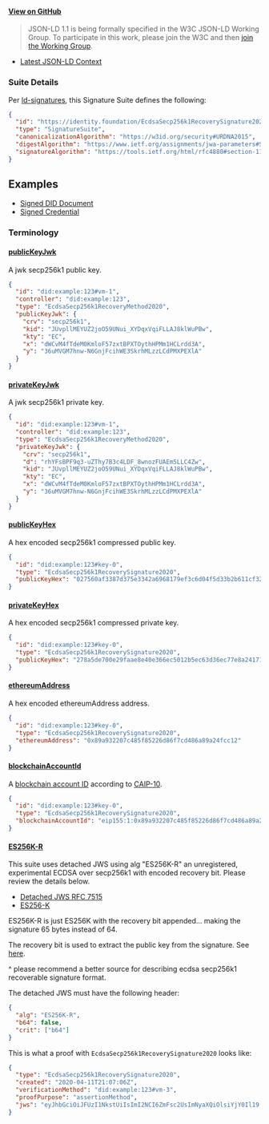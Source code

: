 #### [View on GitHub](https://github.com/decentralized-identity/EcdsaSecp256k1RecoverySignature2020)

> JSON-LD 1.1 is being formally specified in the W3C JSON-LD Working Group. To participate in this work, please join the W3C and then [join the Working Group](https://www.w3.org/2018/json-ld-wg/).

- [Latest JSON-LD Context](https://identity.foundation/EcdsaSecp256k1RecoverySignature2020/lds-ecdsa-secp256k1-recovery2020-0.0.jsonld)

### Suite Details

Per [ld-signatures](https://w3c-ccg.github.io/ld-signatures/#signature-suites), this Signature Suite defines the following:

```json
{
  "id": "https://identity.foundation/EcdsaSecp256k1RecoverySignature2020#EcdsaSecp256k1RecoverySignature2020",
  "type": "SignatureSuite",
  "canonicalizationAlgorithm": "https://w3id.org/security#URDNA2015",
  "digestAlgorithm": "https://www.ietf.org/assignments/jwa-parameters#SHA256",
  "signatureAlgorithm": "https://tools.ietf.org/html/rfc4880#section-11.4"
}
```

## Examples

- [Signed DID Document](https://identity.foundation/EcdsaSecp256k1RecoverySignature2020/docs/unlockedDID.json)
- [Signed Credential](https://identity.foundation/EcdsaSecp256k1RecoverySignature2020/docs/verifiableCredential.json)

### Terminology

<h4 id="publicKeyJwk"><a href="#publicKeyJwk">publicKeyJwk</a></h4>

A jwk secp256k1 public key.

```json
{
  "id": "did:example:123#vm-1",
  "controller": "did:example:123",
  "type": "EcdsaSecp256k1RecoveryMethod2020",
  "publicKeyJwk": {
    "crv": "secp256k1",
    "kid": "JUvpllMEYUZ2joO59UNui_XYDqxVqiFLLAJ8klWuPBw",
    "kty": "EC",
    "x": "dWCvM4fTdeM0KmloF57zxtBPXTOythHPMm1HCLrdd3A",
    "y": "36uMVGM7hnw-N6GnjFcihWE3SkrhMLzzLCdPMXPEXlA"
  }
}
```

<h4 id="privateKeyJwk"><a href="#privateKeyJwk">privateKeyJwk</a></h4>

A jwk secp256k1 private key.

```json
{
  "id": "did:example:123#vm-1",
  "controller": "did:example:123",
  "type": "EcdsaSecp256k1RecoveryMethod2020",
  "privateKeyJwk": {
    "crv": "secp256k1",
    "d": "rhYFsBPF9q3-uZThy7B3c4LDF_8wnozFUAEm5LLC4Zw",
    "kid": "JUvpllMEYUZ2joO59UNui_XYDqxVqiFLLAJ8klWuPBw",
    "kty": "EC",
    "x": "dWCvM4fTdeM0KmloF57zxtBPXTOythHPMm1HCLrdd3A",
    "y": "36uMVGM7hnw-N6GnjFcihWE3SkrhMLzzLCdPMXPEXlA"
  }
}
```

<h4 id="publicKeyHex"><a href="#publicKeyHex">publicKeyHex</a></h4>

A hex encoded secp256k1 compressed public key.

```json
{
  "id": "did:example:123#key-0",
  "type": "EcdsaSecp256k1RecoverySignature2020",
  "publicKeyHex": "027560af3387d375e3342a6968179ef3c6d04f5d33b2b611cf326d4708badd7770"
}
```

<h4 id="privateKeyHex"><a href="#privateKeyHex">privateKeyHex</a></h4>

A hex encoded secp256k1 compressed private key.

```json
{
  "id": "did:example:123#key-0",
  "type": "EcdsaSecp256k1RecoverySignature2020",
  "publicKeyHex": "278a5de700e29faae8e40e366ec5012b5ec63d36ec77e8a2417154cc1d25383f"
}
```

<h4 id="ethereumAddress"><a href="#ethereumAddress">ethereumAddress</a></h4>

A hex encoded ethereumAddress address.

```json
{
  "id": "did:example:123#key-0",
  "type": "EcdsaSecp256k1RecoverySignature2020",
  "ethereumAddress": "0x89a932207c485f85226d86f7cd486a89a24fcc12"
}
```

<h4 id="blockchainAccountId"><a href="#blockchainAccountId">blockchainAccountId</a></h4>

A [blockchain account ID](https://w3c-ccg.github.io/security-vocab/#blockchainAccountId) according to [CAIP-10](https://github.com/ChainAgnostic/CAIPs/blob/master/CAIPs/caip-10.md).

```json
{
  "id": "did:example:123#key-0",
  "type": "EcdsaSecp256k1RecoverySignature2020",
  "blockchainAccountId": "eip155:1:0x89a932207c485f85226d86f7cd486a89a24fcc12"
}
```

<h4 id="ES256K-R"><a href="#ES256K-R">ES256K-R</a></h4>

This suite uses detached JWS using alg "ES256K-R" an unregistered, experimental ECDSA over secp256k1 with encoded recovery bit. Please review the details below.

- [Detached JWS RFC 7515](https://tools.ietf.org/html/rfc7515#appendix-F)
- [ES256-K](https://tools.ietf.org/html/draft-ietf-cose-webauthn-algorithms-04#section-3.2)

ES256K-R is just ES256K with the recovery bit appended... making the signature 65 bytes instead of 64.

The recovery bit is used to extract the public key from the signature. See [here](https://github.com/bitjson/bitcoin-ts/blob/90848d9/src/lib/crypto/secp256k1-types.ts#L220).

^ please recommend a better source for describing ecdsa secp256k1 recoverable signature format.

The detached JWS must have the following header:

```json
{
  "alg": "ES256K-R",
  "b64": false,
  "crit": ["b64"]
}
```

This is what a proof with `EcdsaSecp256k1RecoverySignature2020` looks like:

```json
{
  "type": "EcdsaSecp256k1RecoverySignature2020",
  "created": "2020-04-11T21:07:06Z",
  "verificationMethod": "did:example:123#vm-3",
  "proofPurpose": "assertionMethod",
  "jws": "eyJhbGciOiJFUzI1NkstUiIsImI2NCI6ZmFsc2UsImNyaXQiOlsiYjY0Il19..pp9eiLCMfN4EfSB3cbl3UxJ4TtgUaTfByDaaB6IZbXsnvIy5AUIFjbgaiFNtq9-3f8mP7foD_HXpjrdWZfzlwAE"
}
```
